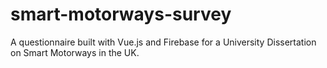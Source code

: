 # smart-motorways-survey

A questionnaire built with Vue.js and Firebase for a University Dissertation on Smart Motorways in the UK.
